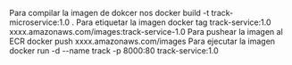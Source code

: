 Para compilar la imagen de dokcer nos
docker build -t track-microservice:1.0 .
Para etiquetar la imagen
docker tag track-service:1.0 xxxx.amazonaws.com/images:track-service-1.0
Para pushear la imagen al ECR
docker push xxxx.amazonaws.com/images
Para ejecutar la imagen
docker run -d --name track -p 8000:80 track-service:1.0